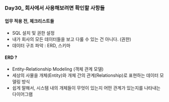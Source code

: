### Day30_ 회사에서 사용해보려면 확인할 사항들

#### 업무 적용 전, 체크리스트들
- SQL 설치 및 권한 설정
- 내가 회사의 모든 데이터들을 보고 다룰 수 있는 건 아니다. (권한)
- 데이터 구조 파악 : ERD, 스키마

#### ERD ?
- Entity-Relationship Modeling (객체 관계 모델)
- 세상의 사물을 개체(Entity)와 개체 간의 관계(Relationship)로 표현하는 데이터 모델링 방식
- 쉽게 말해서, 시스템 내의 개체들이 무엇이 있는지 어떤 관계가 있는지를 나타내는 다이어그램
